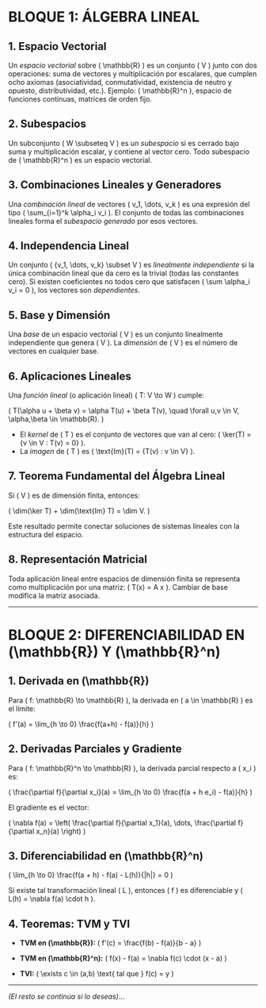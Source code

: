 
# BLOQUE 1: ÁLGEBRA LINEAL

## 1. Espacio Vectorial
Un *espacio vectorial* sobre \( \mathbb{R} \) es un conjunto \( V \) junto con dos operaciones: suma de vectores y multiplicación por escalares, que cumplen ocho axiomas (asociatividad, conmutatividad, existencia de neutro y opuesto, distributividad, etc.). Ejemplo: \( \mathbb{R}^n \), espacio de funciones continuas, matrices de orden fijo.

## 2. Subespacios
Un subconjunto \( W \subseteq V \) es un *subespacio* si es cerrado bajo suma y multiplicación escalar, y contiene al vector cero. Todo subespacio de \( \mathbb{R}^n \) es un espacio vectorial.

## 3. Combinaciones Lineales y Generadores
Una *combinación lineal* de vectores \( v_1, \dots, v_k \) es una expresión del tipo \( \sum_{i=1}^k \alpha_i v_i \). El conjunto de todas las combinaciones lineales forma el *subespacio generado* por esos vectores.

## 4. Independencia Lineal
Un conjunto \( \{v_1, \dots, v_k\} \subset V \) es *linealmente independiente* si la única combinación lineal que da cero es la trivial (todas las constantes cero). Si existen coeficientes no todos cero que satisfacen \( \sum \alpha_i v_i = 0 \), los vectores son *dependientes*.

## 5. Base y Dimensión
Una *base* de un espacio vectorial \( V \) es un conjunto linealmente independiente que genera \( V \). La *dimensión* de \( V \) es el número de vectores en cualquier base.

## 6. Aplicaciones Lineales
Una *función lineal* (o aplicación lineal) \( T: V \to W \) cumple:

\(
T(\alpha u + \beta v) = \alpha T(u) + \beta T(v), \quad \forall u,v \in V, \alpha,\beta \in \mathbb{R}.
\)

- El *kernel* de \( T \) es el conjunto de vectores que van al cero: \( \ker(T) = \{v \in V : T(v) = 0\} \).
- La *imagen* de \( T \) es \( \text{Im}(T) = \{T(v) : v \in V\} \).

## 7. Teorema Fundamental del Álgebra Lineal
Si \( V \) es de dimensión finita, entonces:

\(
\dim(\ker T) + \dim(\text{Im} T) = \dim V.
\)

Este resultado permite conectar soluciones de sistemas lineales con la estructura del espacio.

## 8. Representación Matricial
Toda aplicación lineal entre espacios de dimensión finita se representa como multiplicación por una matriz: \( T(x) = A x \). Cambiar de base modifica la matriz asociada.

---

# BLOQUE 2: DIFERENCIABILIDAD EN \(\mathbb{R}\) Y \(\mathbb{R}^n\)

## 1. Derivada en \(\mathbb{R}\)
Para \( f: \mathbb{R} \to \mathbb{R} \), la derivada en \( a \in \mathbb{R} \) es el límite:

\(
f'(a) = \lim_{h \to 0} \frac{f(a+h) - f(a)}{h}
\)

## 2. Derivadas Parciales y Gradiente
Para \( f: \mathbb{R}^n \to \mathbb{R} \), la derivada parcial respecto a \( x_i \) es:

\(
\frac{\partial f}{\partial x_i}(a) = \lim_{h \to 0} \frac{f(a + h e_i) - f(a)}{h}
\)

El gradiente es el vector:

\(
\nabla f(a) = \left( \frac{\partial f}{\partial x_1}(a), \dots, \frac{\partial f}{\partial x_n}(a) \right)
\)

## 3. Diferenciabilidad en \(\mathbb{R}^n\)
\(
\lim_{h \to 0} \frac{f(a + h) - f(a) - L(h)}{\|h\|} = 0
\)

Si existe tal transformación lineal \( L \), entonces \( f \) es diferenciable y \( L(h) = \nabla f(a) \cdot h \).

## 4. Teoremas: TVM y TVI

- **TVM en \(\mathbb{R}\):**
  \(
  f'(c) = \frac{f(b) - f(a)}{b - a}
  \)

- **TVM en \(\mathbb{R}^n\):**
  \(
  f(x) - f(a) = \nabla f(c) \cdot (x - a)
  \)

- **TVI:**
  \(
  \exists c \in (a,b) \text{ tal que } f(c) = y
  \)

---

_(El resto se continúa si lo deseas)_...
